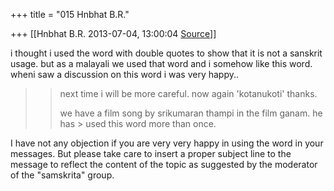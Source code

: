 +++
title = "015 Hnbhat B.R."

+++
[[Hnbhat B.R.	2013-07-04, 13:00:04 [Source](https://groups.google.com/g/samskrita/c/SU9diKfUDHI)]]



i thought i used the word with double quotes to show that it is not a sanskrit usage. but as a malayali we used that word and i somehow like this word. wheni saw a discussion on this word i was very happy..  

> 
> > 
> > next time i will be more careful. now again 'kotanukoti' thanks.  
> > 
> > we have a film song by srikumaran thampi in the film ganam. he has > used this word more than once.  
> > 
> > 
> >   
> > 

  

  

I have not any objection if you are very very happy in using the word in your messages. But please take care to insert a proper subject line to the message to reflect the content of the topic as suggested by the moderator of the "samskrita" group.

